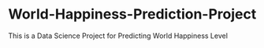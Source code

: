 # World-Happiness-Prediction-Project
This is a Data Science Project for Predicting World Happiness Level
